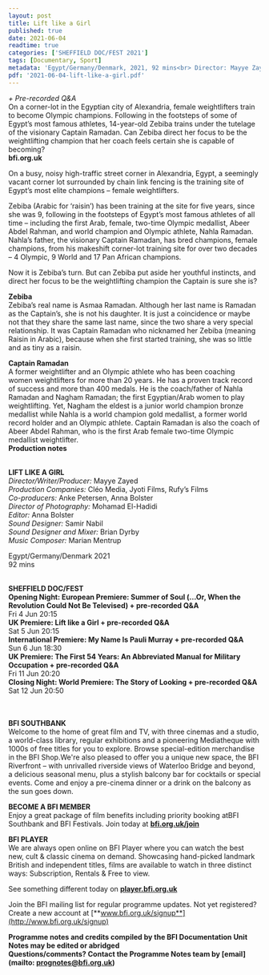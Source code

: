 ```yaml
---
layout: post
title: Lift like a Girl
published: true
date: 2021-06-04
readtime: true
categories: ['SHEFFIELD DOC/FEST 2021']
tags: [Documentary, Sport]
metadata: 'Egypt/Germany/Denmark, 2021, 92 mins<br> Director: Mayye Zayed'
pdf: '2021-06-04-lift-like-a-girl.pdf'
---
```

_+ Pre-recorded Q&A_<br>
On a corner-lot in the Egyptian city of Alexandria, female weightlifters train to become Olympic champions. Following in the footsteps of some of Egypt’s most famous athletes, 14-year-old Zebiba trains under the tutelage of the visionary Captain Ramadan. Can Zebiba direct her focus to be the weightlifting champion that her coach feels certain she is capable of becoming?<br>
**bfi.org.uk**<br>

On a busy, noisy high-traffic street corner in Alexandria, Egypt, a seemingly vacant corner lot surrounded by chain link fencing is the training site of Egypt’s most elite champions – female weightlifters.

Zebiba (Arabic for ‘raisin’) has been training at the site for five years, since she was 9, following in the footsteps of Egypt’s most famous athletes of all time – including the first Arab, female, two-time Olympic medallist, Abeer Abdel Rahman, and world champion and Olympic athlete, Nahla Ramadan. Nahla’s father, the visionary Captain Ramadan, has bred champions, female champions, from his makeshift corner-lot training site for over two decades – 4 Olympic, 9 World and 17 Pan African champions.

Now it is Zebiba’s turn. But can Zebiba put aside her youthful instincts, and direct her focus to be the weightlifting champion the Captain is sure she is?<br>

**Zebiba**<br>
Zebiba’s real name is Asmaa Ramadan. Although her last name is Ramadan as the Captain’s, she is not his daughter. It is just a coincidence or maybe not that they share the same last name, since the two share a very special relationship. It was Captain Ramadan who nicknamed her Zebiba (meaning Raisin in Arabic), because when she first started training, she was so little and as tiny as a raisin.<br>

**Captain Ramadan**<br>
A former weightlifter and an Olympic athlete who has been coaching women weightlifters for more than 20 years. He has a proven track record of success and more than 400 medals. He is the coach/father of Nahla Ramadan and Nagham Ramadan; the first Egyptian/Arab women to play weightlifting. Yet, Nagham the eldest is a junior world champion bronze medallist while Nahla is a world champion gold medallist, a former world record holder and an Olympic athlete. Captain Ramadan is also the coach of Abeer Abdel Rahman, who is the first Arab female two-time Olympic medallist weightlifter.<br>
**Production notes**<br><BR>


**LIFT LIKE A GIRL**<br>
_Director/Writer/Producer:_ Mayye Zayed<br>
_Production Companies:_ Cléo Media, Jyoti Films, Rufy’s Films<br>
_Co-producers:_ Anke Petersen, Anna Bolster<br>
_Director of Photography:_ Mohamad El-Hadidi<br>
_Editor:_ Anna Bolster<br>
_Sound Designer:_ Samir Nabil<br>
_Sound Designer and Mixer:_ Brian Dyrby<br>
_Music Composer:_ Marian Mentrup<br>

Egypt/Germany/Denmark 2021<br>
92 mins<br><br>

**SHEFFIELD DOC/FEST**<br>
**Opening Night: European Premiere: Summer of Soul (...Or, When the Revolution Could Not Be Televised) + pre-recorded Q&A**<br>
Fri 4 Jun 20:15<br>
**UK Premiere: Lift like a Girl + pre-recorded Q&A**<br>
Sat 5 Jun 20:15<br>
**International Premiere: My Name Is Pauli Murray + pre-recorded Q&A**<br>
Sun 6 Jun 18:30<br>
**UK Premiere: The First 54 Years: An Abbreviated Manual for Military Occupation + pre-recorded Q&A**<br>
Fri 11 Jun 20:20<br>
**Closing Night: World Premiere: The Story of Looking + pre-recorded Q&A**<br>
Sat 12 Jun 20:50<br>
<br><br>

**BFI SOUTHBANK**  
Welcome to the home of great film and TV, with three cinemas and a studio, a world-class library, regular exhibitions and a pioneering Mediatheque with 1000s of free titles for you to explore. Browse special-edition merchandise in the BFI Shop.We&#39;re also pleased to offer you a unique new space, the BFI Riverfront – with unrivalled riverside views of Waterloo Bridge and beyond, a delicious seasonal menu, plus a stylish balcony bar for cocktails or special events. Come and enjoy a pre-cinema dinner or a drink on the balcony as the sun goes down.  

**BECOME A BFI MEMBER**  
Enjoy a great package of film benefits including priority booking atBFI Southbank and BFI Festivals. Join today at [**bfi.org.uk/join**](http://www.bfi.org.uk/join)  

**BFI PLAYER**  
 We are always open online on BFI Player where you can watch the best new, cult &amp; classic cinema on demand. Showcasing hand-picked landmark British and independent titles, films are available to watch in three distinct ways: Subscription, Rentals &amp; Free to view.  

See something different today on [**player.bfi.org.uk**](https://player.bfi.org.uk)  

Join the BFI mailing list for regular programme updates. Not yet registered? Create a new account at [**www.bfi.org.uk/signup**](http://www.bfi.org.uk/signup)

**Programme notes and credits compiled by the BFI Documentation Unit  
Notes may be edited or abridged  
Questions/comments? Contact the Programme Notes team by [email](mailto: prognotes@bfi.org.uk)**
